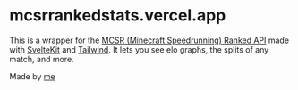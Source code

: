 # mcsrrankedstats.vercel.app

This is a wrapper for the [MCSR (Minecraft Speedrunning) Ranked API](https://mcsrranked.com) made with [SvelteKit](kit.svelte.dev) and [Tailwind](https://tailwindcss.com). It lets you see elo graphs, the splits of any match, and more.

Made by [me](https://mcsrrankedstats.vercel.app/WidePauseMan)
